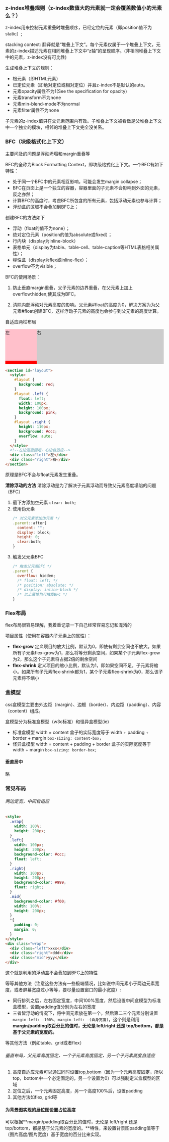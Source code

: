 ### z-index堆叠规则（z-index数值大的元素就一定会覆盖数值小的元素么？）

z-index用来控制元素重叠时堆叠顺序，已经定位的元素（即position值不为static）;

stacking context: 翻译就是“堆叠上下文”。每个元素仅属于一个堆叠上下文，元素的z-index描述元素在相同堆叠上下文中“z轴”的呈现顺序。(非相同堆叠上下文中的元素，z-index没有可比性)

生成堆叠上下文的规则：

* 根元素（即HTML元素）
* 已定位元素（即绝对定位或相对定位）并且z-index不是默认的auto。
* 元素opacity属性不为1(See the specification for opacity)
* 元素transform不为none
* 元素min-blend-mode不为normal
* 元素filter属性不为none

子元素的z-index值只在父元素范围内有效。子堆叠上下文被看做是父堆叠上下文中一个独立的模块，相邻的堆叠上下文完全没关系。

### BFC（块级格式化上下文）
主要问及的问题是浮动坍塌和margin重叠等

BFC的全称为Block Formatting Context，即块级格式化上下文。一个BFC有如下特性：

* 处于同一个BFC中的元素相互影响，可能会发生margin collapse；
* BFC在页面上是一个独立的容器，容器里面的子元素不会影响到外面的元素，反之亦然；
* 计算BFC的高度时，考虑BFC所包含的所有元素，包括浮动元素也参与计算；
* 浮动盒的区域不会叠加到BFC上；

创建BFC的方法如下
* 浮动（float的值不为none）；
* 绝对定位元素（position的值为absolute或fixed）；
* 行内块（display为inline-block）
* 表格单元（display为table、table-cell、table-caption等HTML表格相关属性）；
* 弹性盒（display为flex或inline-flex）；
* overflow不为visible；

BFC的使用场景：

1. 防止垂直margin重叠，父子元素的边界重叠，在父元素上加上overflow:hidden;使其成为BFC。

2. 清除内部浮动对元素高度的影响。父元素#float的高度为0，解决方案为为父元素#float创建BFC，这样浮动子元素的高度也会参与到父元素的高度计算。

自适应两栏布局
<section id="layout">
    <style>
        #layout {
            background: red;
        }
        #layout .left {
            float: left;
            width: 100px;
            height: 100px;
            background: pink;
        }
        #layout .right {
            height: 110px;
            background: #ccc;
            overflow: auto;
        }
    </style>
    <!--左边宽度固定，右边自适应-->
    <div class="left">左</div>
    <div class="right">右</div>
</section>

```html
<section id="layout">
  <style>
    #layout {
      background: red;
    }
    #layout .left {
      float: left;
      width: 100px;
      height: 100px;
      background: pink;
    }
    #layout .right {
      height: 110px;
      background: #ccc;
      overflow: auto;
    }
  </style>
  <!--左边宽度固定，右边自适应-->
  <div class="left">左</div>
  <div class="right">右</div>
</section>
```

原理是BFC不会与float元素发生重叠。

**清除浮动的方法**
清除浮动是为了解决子元素浮动而导致父元素高度塌陷的问题（BFC）

1. 最下方添加空元素 `clear: both;`
2. 使用伪元素
    ```javascript
    /* 对父元素添加伪元素 */
    .parent::after{
      content: "";
      display: block;
      height: 0;
      clear:both;
    }
    ```
3. 触发父元素BFC
    ```javascript
    /* 触发父元素BFC */
    .parent {
      overflow: hidden;
      /* float: left; */
      /* position: absolute; */
      /* display: inline-block */
      /* 以上属性均可触发BFC */
    }
    ```

### Flex布局
flex布局很容易理解，我着重记录一下自己经常容易忘记和混淆的

项目属性（使用在容器内子元素上的属性）：

* **flex-grow**
  定义项目的放大比例，默认为0，即使有剩余空间也不放大。如果所有子元素flex-grow为1，那么将等分剩余空间，如果某个子元素flex-grow为2，那么这个子元素将占据2倍的剩余空间
* **flex-shrink**
  定义项目的缩小比例，默认为1，即如果空间不足，子元素将缩小。如果所有子元素flex-shrink都为1，某个子元素flex-shrink为0，那么该子元素将不缩小

### 盒模型
css盒模型主要由外边距（margin）、边框（border）、内边距（padding）、内容（content）组成。

盒模型分为标准盒模型（w3c标准）和怪异盒模型(ie)

* 标准盒模型 width = content
  盒子的实际宽度等于 width + padding + border + margin
  `box-sizing: content-box;`
* 怪异盒模型 width = content + padding + border
  盒子的实际宽度等于 width + margin
  `box-sizing: border-box;`

#### 垂直居中
略

### 常见布局

###### 两边定宽，中间自适应

```html
<style>
  .wrap{
    width: 100%;
    height: 200px;
  }
  .left{
    width: 100px;
    height: 200px;
    background-color: #ccc;
    float: left;
  }
  .right{
    width: 100px;
    height: 200px;
    background-color: #999;
    float: right;
  }
  .mid{
    background-color: #f00;
    width: 100%;
    height: 200px;
  }
  *{
    padding: 0;
    margin: 0;
  }
</style>
<div class="wrap">
  <div class="left">xxx</div>
  <div class="right">ddd</div>
  <div class="mid">yyy</div>
</div>
```

这个就是利用的浮动盒不会叠加到BFC上的特性

等等其他方法（注意这些方法有一些极端情况，比如说中间元素小于两边元素宽度，或者屏幕宽度过小等等，要尽量设置窗口的最小宽度）:
* 同行排列之后，左右固定宽度，中间100%宽度，然后设置中间盒模型为标准盒模型，设置padding值分别为左右的宽度
* 三者皆浮动的情况下，将中间元素放在第一个，然后第二三个元素分别设置`margin-left: -100%`、`margin-left: -(自身宽度)`，这个则是利用**margin/padding取百分比的值时，无论是 left/right 还是 top/bottom，都是基于父元素的宽度的。**

等其他方法（例如table、grid或者flex）

###### 垂直布局，父元素高度固定，一个子元素高度固定，另一个子元素高度自适应

1. 高度自适应元素可以通过同时设置top,bottom（因为一个元素高度固定，所以top，bottom中一个必定固定的，另一个设置为0）可以强制定义盒模型的区域
2. 定位之后，一个元素固定高度，另一个高度100%后，设置padding
3. 其他方法如flex, grid等


#### 为背景图实现的展位图设置占位高度

可以根据**margin/padding取百分比的值时，无论是 left/right 还是 top/bottom，都是基于父元素的宽度的。**特性，来设置背景图padding值等于（图片高度/图片宽度）基于宽度的百分比来实现。






